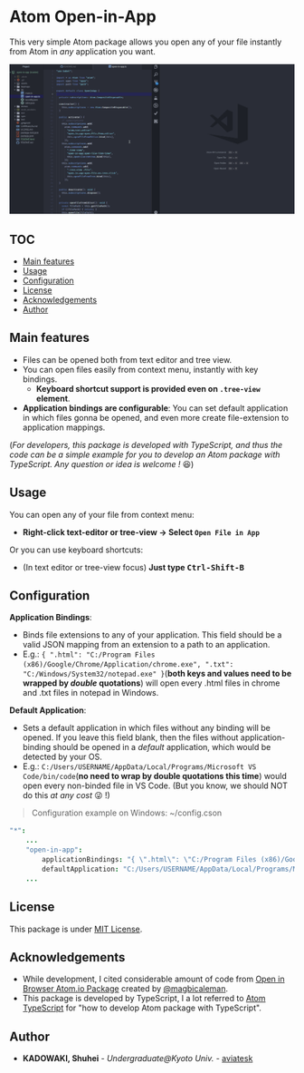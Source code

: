 # Atom Open-in-App

This very simple Atom package allows you open any of your file instantly from Atom in _any_ application you want.

![overview](https://github.com/aviatesk/atom-open-in-app/blob/master/assets/overview.gif?raw=true)


<h2> TOC </h2>

<!-- @import "[TOC]" {cmd="toc" depthFrom=2 depthTo=3 orderedList=false} -->
<!-- code_chunk_output -->

* [Main features](#main-features)
* [Usage](#usage)
* [Configuration](#configuration)
* [License](#license)
* [Acknowledgements](#acknowledgements)
* [Author](#author)

<!-- /code_chunk_output -->


## Main features

- Files can be opened both from text editor and tree view.
- You can open files easily from context menu, instantly with key bindings.
    * **Keyboard shortcut support is provided even on `.tree-view` element**.
- **Application bindings are configurable**: You can set default application in which files gonna be opened, and even more create file-extension to application mappings.

(_For developers, this package is developed with TypeScript, and thus the code can be a simple example for you to develop an Atom package with TypeScript. Any question or idea is welcome !_ 😆)


## Usage

You can open any of your file from context menu:
- **Right-click text-editor or tree-view -> Select `Open File in App`**

Or you can use keyboard shortcuts:
- (In text editor or tree-view focus) **Just type <kbd>Ctrl-Shift-B</kbd>**


## Configuration

**Application Bindings**:
- Binds file extensions to any of your application. This field should be a valid JSON mapping from an extension to a path to an application.
- E.g.: `{ ".html": "C:/Program Files (x86)/Google/Chrome/Application/chrome.exe", ".txt": "C:/Windows/System32/notepad.exe" }`(**both keys and values need to be wrapped by _double_ quotations**) will open every .html files in chrome and .txt files in notepad in Windows.

**Default Application**:
- Sets a default application in which files without any binding will be opened. If you leave this field blank, then the files without application-binding should be opened in a _default_ application, which would be detected by your OS.
- E.g.: `C:/Users/USERNAME/AppData/Local/Programs/Microsoft VS Code/bin/code`(**no need to wrap by double quotations this time**) would open every non-binded file in VS Code. (But you know, we should NOT do this _at any cost_ 😜 !)

> Configuration example on Windows: ~/config.cson

```coffee
"*":
    ...
    "open-in-app":
        applicationBindings: "{ \".html\": \"C:/Program Files (x86)/Google/Chrome/Application/chrome.exe\", \".txt\": \"C:/Windows/System32/notepad.exe\" }"
        defaultApplication: "C:/Users/USERNAME/AppData/Local/Programs/Microsoft VS Code/bin/code"
    ...
```

## License

This package is under [MIT License](LICENSE.md).


## Acknowledgements

- While development, I cited considerable amount of code from [Open in Browser Atom.io Package](https://github.com/magbicaleman/open-in-browser) created by [@magbicaleman](https://github.com/magbicaleman).
- This package is developed by TypeScript, I a lot referred to [Atom TypeScript](https://github.com/TypeStrong/atom-typescript) for "how to develop Atom package with TypeScript".


## Author

- **KADOWAKI, Shuhei** - *Undergraduate@Kyoto Univ.* - [aviatesk]


<!-- Links -->

[aviatesk]: https://github.com/aviatesk
